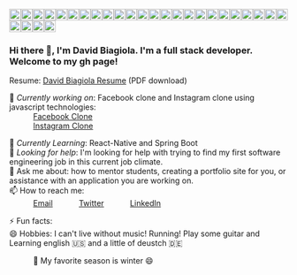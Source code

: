 <img src="https://github.com/tomchen/stack-icons/raw/master/logos/javascript.svg" alt="JavaScript" style="max-width:100%;" width="21px" height="21px"><img src="https://github.com/tomchen/stack-icons/raw/master/logos/typescript-icon.svg" alt="Typescript" style="max-width:100%;" width="21px" height="21px"><img src="https://github.com/tomchen/stack-icons/raw/master/logos/nodejs-icon.svg" alt="Node.js" style="max-width:100%;" width="21px" height="21px"><img src="https://github.com/tomchen/stack-icons/raw/master/logos/express.svg" alt="Express" style="max-width:100%;" width="21px" height="21px"><img src="https://github.com/tomchen/stack-icons/raw/master/logos/react.svg" alt="React" style="max-width:100%;" width="21px" height="21px"><img src="https://github.com/tomchen/stack-icons/raw/master/logos/redux.svg" alt="Redux" style="max-width:100%;" width="21px" height="21px"><img src="https://github.com/tomchen/stack-icons/raw/master/logos/java.svg" alt="Java" style="max-width:100%;" width="21px" height="21px"><img src="https://github.com/tomchen/stack-icons/raw/master/logos/spring.svg" alt="Spring" style="max-width:100%;" width="21px" height="21px"><img src="https://github.com/tomchen/stack-icons/raw/master/logos/sass.svg" alt="Sass" style="max-width:100%;" width="21px" height="21px"><img src="https://github.com/tomchen/stack-icons/raw/master/logos/bootstrap.svg" alt="Bootstrap" style="max-width:100%;" width="21px" height="21px"><img src="https://github.com/tomchen/stack-icons/raw/master/logos/html-5.svg" alt="HTML5" style="max-width:100%;" width="21px" height="21px"><img src="https://github.com/tomchen/stack-icons/raw/master/logos/python.svg" alt="Python" style="max-width:100%;" width="21px" height="21px"><img src="https://github.com/tomchen/stack-icons/raw/master/logos/mysql.svg" alt="MySQL" style="max-width:100%;" width="21px" height="21px"><img src="https://github.com/tomchen/stack-icons/raw/master/logos/mongodb-icon.svg" alt="MongoDB" style="max-width:100%;" width="21px" height="21px"><img src="https://github.com/tomchen/stack-icons/raw/master/logos/graphql.svg" alt="GraphQL" style="max-width:100%;" width="21px" height="21px"><img src="https://github.com/tomchen/stack-icons/raw/master/logos/docker-icon.svg" alt="docker" style="max-width:100%;" width="21px" height="21px"><img src="https://github.com/tomchen/stack-icons/raw/master/logos/angular-icon.svg" alt="Angular" style="max-width:100%;" width="21px" height="21px"><img src="https://github.com/tomchen/stack-icons/raw/master/logos/git-icon.svg" alt="Git" style="max-width:100%;" width="21px" height="21px"><img src="https://github.com/tomchen/stack-icons/raw/master/logos/npm.svg" alt="NPM" style="max-width:100%;" width="21px" height="21px"><img src="https://github.com/tomchen/stack-icons/raw/master/logos/yarn.svg" alt="Yarn" style="max-width:100%;" width="21px" height="21px"><img src="https://github.com/tomchen/stack-icons/raw/master/logos/gulp.svg" alt="Gulp" style="max-width:100%;" width="21px" height="21px"><img src="https://github.com/tomchen/stack-icons/raw/master/logos/webpack.svg" alt="webpack" style="max-width:100%;" width="21px" height="21px"><img src="https://github.com/tomchen/stack-icons/raw/master/logos/babel.svg" alt="Babel" style="max-width:100%;" width="21px" height="21px"><img src="https://github.com/tomchen/stack-icons/raw/master/logos/jest.svg" alt="Jest" style="max-width:100%;" width="21px" height="21px"><img src="https://github.com/tomchen/stack-icons/raw/master/logos/visual-studio-code.svg" alt="Visual Studio Code" style="max-width:100%;" width="21px" height="21px"><img src="https://github.com/tomchen/stack-icons/raw/master/logos/material-ui.svg" alt="Material UI" style="max-width:100%;" width="21px" height="21px"><img src="https://github.com/tomchen/stack-icons/raw/master/logos/adobe-photoshop.svg" alt="Adobe Photoshop" style="max-width:100%;" width="21px" height="21px"><img src="https://github.com/tomchen/stack-icons/raw/master/logos/c.svg" alt="C" style="max-width:100%;" width="21px" height="21px">

### Hi there 👋, I'm David Biagiola. I'm a full stack developer. Welcome to my gh page! <br>
 
Resume:  [David Biagiola Resume](https://resume.christinakopecky.com) (PDF download)
 
🔭 *Currently working on*:  Facebook clone and Instagram clone using javascript technologies: <br>
&nbsp;&nbsp;&nbsp;&nbsp;&nbsp;&nbsp;&nbsp;&nbsp;&nbsp;&nbsp; [Facebook Clone](https://facebookclonedemo.herokuapp.com/)<br>
&nbsp;&nbsp;&nbsp;&nbsp;&nbsp;&nbsp;&nbsp;&nbsp;&nbsp;&nbsp; [Instagram Clone](https://instagramclonedemo.herokuapp.com/)<br>
 
🌱 *Currently Learning*: React-Native and Spring Boot<br>
🤔 *Looking for help*: I'm looking for help with trying to find my first software engineering job in this current job climate.<br>
💬 Ask me about: how to mentor students, creating a portfolio site for you, or assistance with an application you are working on. <br>
📫 How to reach me: <br>
&nbsp;&nbsp;&nbsp;&nbsp;&nbsp;&nbsp;&nbsp;&nbsp;&nbsp;&nbsp; [Email](davidbiagiola5@gmail.com)
&nbsp;&nbsp;&nbsp;&nbsp;&nbsp;&nbsp;&nbsp;&nbsp;&nbsp;&nbsp; [Twitter](https://www.twitter.com/cmvnk)
&nbsp;&nbsp;&nbsp;&nbsp;&nbsp;&nbsp;&nbsp;&nbsp;&nbsp;&nbsp; [LinkedIn](https://www.linkedin.com/in/cmvnk)

⚡ Fun facts:<br> 
😄 Hobbies: I can't live without music! Running! Play some guitar and Learning english :us: and a little of deustch :de: <br>

&nbsp;&nbsp;&nbsp;&nbsp;&nbsp;&nbsp;&nbsp;&nbsp;&nbsp;&nbsp; :fallen_leaf: My favorite season is winter :smile: <br>
